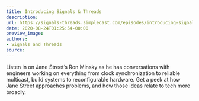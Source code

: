 ```yaml
---
title: Introducing Signals & Threads
description:
url: https://signals-threads.simplecast.com/episodes/introducing-signals-threads-zLlapP9a
date: 2020-08-24T01:25:54-00:00
preview_image:
authors:
- Signals and Threads
source:
---
```


<p>Listen in on Jane Street&rsquo;s Ron Minsky as he has conversations with engineers working on everything from clock synchronization to reliable multicast, build systems to reconfigurable hardware. Get a peek at how Jane Street approaches problems, and how those ideas relate to tech more broadly.</p>

